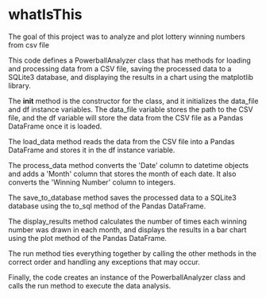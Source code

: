 # whatIsThis
The goal of this project was to analyze and plot lottery winning numbers from csv file

This code defines a PowerballAnalyzer class that has 
methods for loading and processing data from a CSV file, 
saving the processed data to a SQLite3 database, 
and displaying the results in a chart using the matplotlib library.

The __init__ method is the constructor for the class, 
and it initializes the data_file and df instance variables. 
The data_file variable stores the path to the CSV file, and
 the df variable will store the data from the CSV file as a
 Pandas DataFrame once it is loaded.

The load_data method reads the data from the CSV file into
 a Pandas DataFrame and stores it in the df instance variable.

The process_data method converts the 'Date' column to datetime
 objects and adds a 'Month' column that stores the month of each date.
 It also converts the 'Winning Number' column to integers.

The save_to_database method saves the processed data to a SQLite3 
database using the to_sql method of the Pandas DataFrame.

The display_results method calculates the number of times each
 winning number was drawn in each month, and displays the results
 in a bar chart using the plot method of the Pandas DataFrame.

The run method ties everything together by calling the other methods
 in the correct order and handling any exceptions that may occur.

Finally, the code creates an instance of the PowerballAnalyzer class 
and calls the run method to execute the data analysis.

